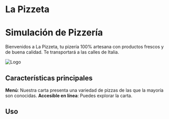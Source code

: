# La Pizzeta

# Simulación de Pizzería

Bienvenidos a La Pizzeta, tu pizería 100% artesana con productos frescos y de buena calidad. Te transportará a las calles de Italia. 

![Logo](./img/incio/IconoPizzeria)

## Características principales

**Menú**: Nuestra carta presenta una variedad de pizzas de las que la mayoría son conocidas.
**Accesible en línea**: Puedes explorar la carta.

## Uso   
